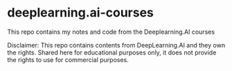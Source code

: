 # deeplearning.ai-courses
This repo contains my notes and code from the Deeplearning.AI courses 


Disclaimer: This repo contains contents from DeepLearning.AI and they own the rights. Shared here for educational purposes only, it does not provide the rights to use for commercial purposes.
